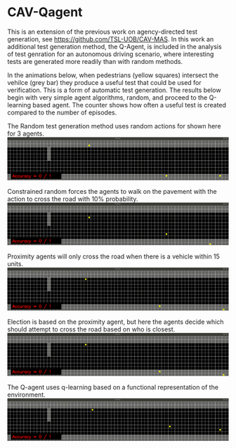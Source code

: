 # CAV-Qagent
This is an extension of the previous work on agency-directed test generation, see https://github.com/TSL-UOB/CAV-MAS. In this work an additional test generation method, the Q-Agent, is included in the analysis of test genration for an autonomous driving scenario, where interesting tests are generated more readily than with random methods.

In the animations below, when pedestrians (yellow squares) intersect the vehilce (grey bar) they produce a useful test that could be used for verification. This is a form of automatic test generation. The results below begin with very simple agent algorithms, random, and proceed to the Q-learning based agent. The counter shows how often a useful test is created compared to the number of episodes.


The Random test generation method uses random actions for shown here for 3 agents. 
![](videos/RandAction.gif)

Constrained random forces the agents to walk on the pavement with the action to cross the road with 10% probability.
![](videos/RandBehav.gif)

Proximity agents will only cross the road when there is a vehicle within 15 units.
![](videos/Proximity.gif)

Election is based on the proximity agent, but here the agents decide which should attempt to cross the road based on who is closest.
![](videos/Election.gif)

The Q-agent uses q-learning based on a functional representation of the environment.
![](videos/Q_agent.gif)
